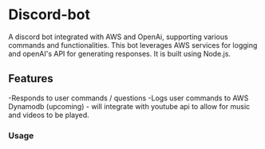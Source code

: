 # Discord-bot
A discord bot integrated with AWS and OpenAi, supporting various commands and functionalities. This bot leverages AWS services for logging and openAI's API for generating responses. It is built using Node.js. 

## Features
-Responds to user commands / questions 
-Logs user commands to AWS Dynamodb
(upcoming) - will integrate with youtube api to allow for music and videos to be played. 

### Usage
